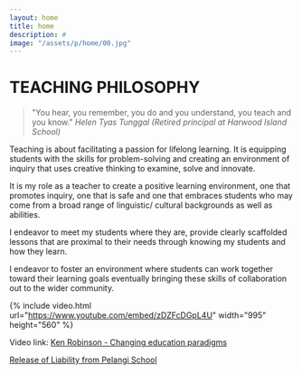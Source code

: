 ```yaml
---
layout: home
title: home
description: #
image: "/assets/p/home/00.jpg"
---
```

# TEACHING PHILOSOPHY

> "You hear, you remember, you do and you understand, you teach and you know."
_Helen Tyas Tunggal (Retired principal at Harwood Island School)_

Teaching is about facilitating a passion for lifelong learning. It is equipping students with the skills for problem-solving and creating an environment of inquiry that uses creative thinking to examine, solve and innovate.

It is my role as a teacher to create a positive learning environment, one that promotes inquiry,  one that is safe and one that embraces students who may come from a broad range of linguistic/ cultural backgrounds as well as abilities.

I endeavor to meet my students where they are, provide clearly scaffolded lessons that are proximal to their needs through knowing my students and how they learn.

I endeavor to foster an environment where students can work together toward their learning goals eventually bringing these skills of collaboration out to the wider community.



{% include video.html url="https://www.youtube.com/embed/zDZFcDGpL4U" width="995" height="560" %}

Video link: [Ken Robinson - Changing education paradigms](https://www.ted.com/talks/ken_robinson_changing_education_paradigms/discussion)

[Release of Liability from Pelangi School](/assets/pdf/release.pdf)

